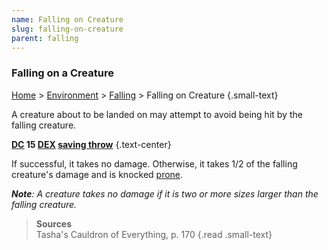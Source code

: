 ```yaml
---
name: Falling on Creature
slug: falling-on-creature
parent: falling
---
```

### Falling on a Creature
[Home](dm-operations-center) > [Environment](environment-menu) > [Falling](falling) > Falling on Creature {.small-text}

A creature about to be landed on may attempt to avoid being hit by the falling creature.

**[DC](difficulty-class) 15 [DEX](dexterity) [saving throw](saving-throws)** {.text-center}

If successful, it takes no damage. Otherwise, it takes 1/2 of the falling creature's damage and is knocked [prone](prone).

***Note**: A creature takes no damage if it is two or more sizes larger than the falling creature.*

> **Sources** <br/>
> Tasha's Cauldron of Everything, p. 170
{.read .small-text}
